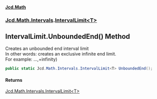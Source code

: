 #### [Jcd.Math](index.md 'index')
### [Jcd.Math.Intervals](Jcd.Math.Intervals.md 'Jcd.Math.Intervals').[IntervalLimit&lt;T&gt;](Jcd.Math.Intervals.IntervalLimit_T_.md 'Jcd.Math.Intervals.IntervalLimit<T>')

## IntervalLimit<T>.UnboundedEnd() Method

Creates an unbounded end interval limit  
In other words: creates an exclusive infinite end limit.    
For example: ...,+infinity)

```csharp
public static Jcd.Math.Intervals.IntervalLimit<T> UnboundedEnd();
```

#### Returns
[Jcd.Math.Intervals.IntervalLimit&lt;](Jcd.Math.Intervals.IntervalLimit_T_.md 'Jcd.Math.Intervals.IntervalLimit<T>')[T](Jcd.Math.Intervals.IntervalLimit_T_.md#Jcd.Math.Intervals.IntervalLimit_T_.T 'Jcd.Math.Intervals.IntervalLimit<T>.T')[&gt;](Jcd.Math.Intervals.IntervalLimit_T_.md 'Jcd.Math.Intervals.IntervalLimit<T>')
